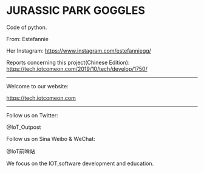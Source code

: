 # JURASSIC PARK GOGGLES

Code of python.

From:
Estefannie

Her Instagram:
https://www.instagram.com/estefanniegg/

Reports concerning this project(Chinese Edition):
https://tech.iotcomeon.com/2019/10/tech/develop/1750/

*****************************************************

Welcome to our website:

https://tech.iotcomeon.com

*****************************************************

Follow us on Twitter:

@IoT_Outpost

Follow us on Sina Weibo & WeChat:

@IoT前哨站

We focus on the IOT,software development and education.
